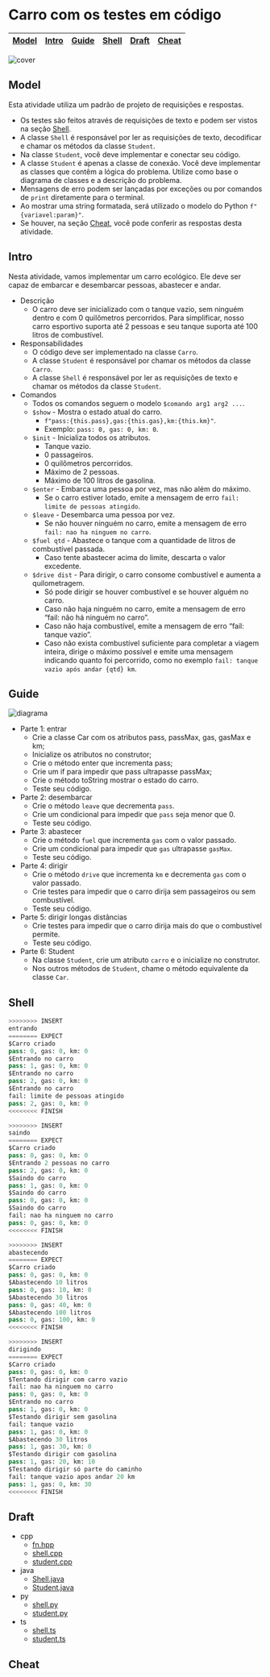 # Carro com os testes em código

<!-- toch -->
[Model](#model) | [Intro](#intro) | [Guide](#guide) | [Shell](#shell) | [Draft](#draft) | [Cheat](#cheat)
-- | -- | -- | -- | -- | --
<!-- toch -->

![cover](https://raw.githubusercontent.com/qxcodepoo/arcade/master/base/fusca/cover.jpg)

## Model

Esta atividade utiliza um padrão de projeto de requisições e respostas.

- Os testes são feitos através de requisições de texto e podem ser vistos na seção [Shell](#shell).
- A classe `Shell` é responsável por ler as requisições de texto, decodificar e chamar os métodos da classe `Student`.
- Na classe `Student`, você deve implementar e conectar seu código.
- A classe `Student` é apenas a classe de conexão. Você deve implementar as classes que contêm a lógica do problema. Utilize como base o diagrama de classes e a descrição do problema.
- Mensagens de erro podem ser lançadas por exceções ou por comandos de `print` diretamente para o terminal.
- Ao mostrar uma string formatada, será utilizado o modelo do Python `f"{variavel:param}"`.
- Se houver, na seção [Cheat](#cheat), você pode conferir as respostas desta atividade.

## Intro

Nesta atividade, vamos implementar um carro ecológico. Ele deve ser capaz de embarcar e desembarcar pessoas, abastecer e andar.

- Descrição
  - O carro deve ser inicializado com o tanque vazio, sem ninguém dentro e com 0 quilômetros percorridos. Para simplificar, nosso carro esportivo suporta até 2 pessoas e seu tanque suporta até 100 litros de combustível.
- Responsabilidades
  - O código deve ser implementado na classe `Carro`.
  - A classe `Student` é responsável por chamar os métodos da classe `Carro`.
  - A classe `Shell` é responsável por ler as requisições de texto e chamar os métodos da classe `Student`.
- Comandos
  - Todos os comandos seguem o modelo `$comando arg1 arg2 ...`.
  - `$show` - Mostra o estado atual do carro.
    - `f"pass:{this.pass},gas:{this.gas},km:{this.km}"`.
    - Exemplo: `pass: 0, gas: 0, km: 0`.
  - `$init` - Inicializa todos os atributos.
    - Tanque vazio.
    - 0 passageiros.
    - 0 quilômetros percorridos.
    - Máximo de 2 pessoas.
    - Máximo de 100 litros de gasolina.
  - `$enter` - Embarca uma pessoa por vez, mas não além do máximo.
    - Se o carro estiver lotado, emite a mensagem de erro `fail: limite de pessoas atingido`.
  - `$leave` - Desembarca uma pessoa por vez.
    - Se não houver ninguém no carro, emite a mensagem de erro `fail: nao ha ninguem no carro`.
  - `$fuel qtd` - Abastece o tanque com a quantidade de litros de combustível passada.
    - Caso tente abastecer acima do limite, descarta o valor excedente.
  - `$drive dist` - Para dirigir, o carro consome combustível e aumenta a quilometragem.
    - Só pode dirigir se houver combustível e se houver alguém no carro.
    - Caso não haja ninguém no carro, emite a mensagem de erro “fail: não há ninguém no carro”.
    - Caso não haja combustível, emite a mensagem de erro “fail: tanque vazio”.
    - Caso não exista combustível suficiente para completar a viagem inteira, dirige o máximo possível e emite uma mensagem indicando quanto foi percorrido, como no exemplo `fail: tanque vazio após andar {qtd} km`.

## Guide

![diagrama](https://raw.githubusercontent.com/qxcodepoo/arcade/master/base/fusca/diagrama.png)

- Parte 1: entrar
  - Crie a classe Car com os atributos pass, passMax, gas, gasMax e km;
  - Inicialize os atributos no construtor;
  - Crie o método enter que incrementa pass;
  - Crie um if para impedir que pass ultrapasse passMax;
  - Crie o método toString mostrar o estado do carro.
  - Teste seu código.
- Parte 2: desembarcar
  - Crie o método `leave` que decrementa `pass`.
  - Crie um condicional para impedir que `pass` seja menor que 0.
  - Teste seu código.
- Parte 3: abastecer
  - Crie o método `fuel` que incrementa `gas` com o valor passado.
  - Crie um condicional para impedir que `gas` ultrapasse `gasMax`.
  - Teste seu código.
- Parte 4: dirigir
  - Crie o método `drive` que incrementa `km` e decrementa `gas` com o valor passado.
  - Crie testes para impedir que o carro dirija sem passageiros ou sem combustível.
  - Teste seu código.
- Parte 5: dirigir longas distâncias
  - Crie testes para impedir que o carro dirija mais do que o combustível permite.
  - Teste seu código.
- Parte 6: Student
  - Na classe `Student`, crie um atributo `carro` e o inicialize no construtor.
  - Nos outros métodos de `Student`, chame o método equivalente da classe `Car`.

## Shell

```py
>>>>>>>> INSERT
entrando
======== EXPECT
$Carro criado
pass: 0, gas: 0, km: 0
$Entrando no carro
pass: 1, gas: 0, km: 0
$Entrando no carro
pass: 2, gas: 0, km: 0
$Entrando no carro
fail: limite de pessoas atingido
pass: 2, gas: 0, km: 0
<<<<<<<< FINISH
```

```py
>>>>>>>> INSERT
saindo
======== EXPECT
$Carro criado
pass: 0, gas: 0, km: 0
$Entrando 2 pessoas no carro
pass: 2, gas: 0, km: 0
$Saindo do carro
pass: 1, gas: 0, km: 0
$Saindo do carro
pass: 0, gas: 0, km: 0
$Saindo do carro
fail: nao ha ninguem no carro
pass: 0, gas: 0, km: 0
<<<<<<<< FINISH
```

```py
>>>>>>>> INSERT
abastecendo
======== EXPECT
$Carro criado
pass: 0, gas: 0, km: 0
$Abastecendo 10 litros
pass: 0, gas: 10, km: 0
$Abastecendo 30 litros
pass: 0, gas: 40, km: 0
$Abastecendo 100 litros
pass: 0, gas: 100, km: 0
<<<<<<<< FINISH
```

```py
>>>>>>>> INSERT
dirigindo
======== EXPECT
$Carro criado
pass: 0, gas: 0, km: 0
$Tentando dirigir com carro vazio
fail: nao ha ninguem no carro
pass: 0, gas: 0, km: 0
$Entrando no carro
pass: 1, gas: 0, km: 0
$Testando dirigir sem gasolina
fail: tanque vazio
pass: 1, gas: 0, km: 0
$Abastecendo 30 litros
pass: 1, gas: 30, km: 0
$Testando dirigir com gasolina
pass: 1, gas: 20, km: 10
$Testando dirigir só parte do caminho
fail: tanque vazio apos andar 20 km
pass: 1, gas: 0, km: 30
<<<<<<<< FINISH
```

## Draft

<!-- links .cache/draft -->
- cpp
  - [fn.hpp](https://github.com/qxcodepoo/arcade/blob/master/base/fusca/.cache/draft/cpp/fn.hpp)
  - [shell.cpp](https://github.com/qxcodepoo/arcade/blob/master/base/fusca/.cache/draft/cpp/shell.cpp)
  - [student.cpp](https://github.com/qxcodepoo/arcade/blob/master/base/fusca/.cache/draft/cpp/student.cpp)
- java
  - [Shell.java](https://github.com/qxcodepoo/arcade/blob/master/base/fusca/.cache/draft/java/Shell.java)
  - [Student.java](https://github.com/qxcodepoo/arcade/blob/master/base/fusca/.cache/draft/java/Student.java)
- py
  - [shell.py](https://github.com/qxcodepoo/arcade/blob/master/base/fusca/.cache/draft/py/shell.py)
  - [student.py](https://github.com/qxcodepoo/arcade/blob/master/base/fusca/.cache/draft/py/student.py)
- ts
  - [shell.ts](https://github.com/qxcodepoo/arcade/blob/master/base/fusca/.cache/draft/ts/shell.ts)
  - [student.ts](https://github.com/qxcodepoo/arcade/blob/master/base/fusca/.cache/draft/ts/student.ts)
<!-- links -->

## Cheat

<!-- links .cache/cheat -->
<!-- links -->